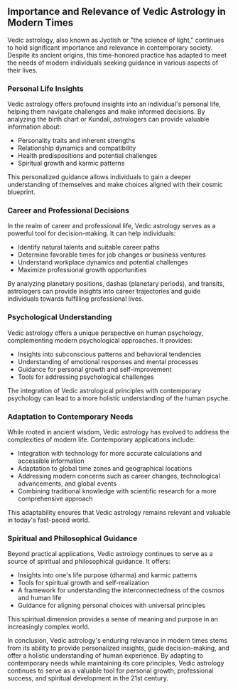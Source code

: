 ## Importance and Relevance of Vedic Astrology in Modern Times

Vedic astrology, also known as Jyotish or "the science of light," continues to hold significant importance and relevance in contemporary society. Despite its ancient origins, this time-honored practice has adapted to meet the needs of modern individuals seeking guidance in various aspects of their lives.

### Personal Life Insights

Vedic astrology offers profound insights into an individual's personal life, helping them navigate challenges and make informed decisions. By analyzing the birth chart or Kundali, astrologers can provide valuable information about:

- Personality traits and inherent strengths
- Relationship dynamics and compatibility
- Health predispositions and potential challenges
- Spiritual growth and karmic patterns

This personalized guidance allows individuals to gain a deeper understanding of themselves and make choices aligned with their cosmic blueprint.

### Career and Professional Decisions

In the realm of career and professional life, Vedic astrology serves as a powerful tool for decision-making. It can help individuals:

- Identify natural talents and suitable career paths
- Determine favorable times for job changes or business ventures
- Understand workplace dynamics and potential challenges
- Maximize professional growth opportunities

By analyzing planetary positions, dashas (planetary periods), and transits, astrologers can provide insights into career trajectories and guide individuals towards fulfilling professional lives.

### Psychological Understanding

Vedic astrology offers a unique perspective on human psychology, complementing modern psychological approaches. It provides:

- Insights into subconscious patterns and behavioral tendencies
- Understanding of emotional responses and mental processes
- Guidance for personal growth and self-improvement
- Tools for addressing psychological challenges

The integration of Vedic astrological principles with contemporary psychology can lead to a more holistic understanding of the human psyche.

### Adaptation to Contemporary Needs

While rooted in ancient wisdom, Vedic astrology has evolved to address the complexities of modern life. Contemporary applications include:

- Integration with technology for more accurate calculations and accessible information
- Adaptation to global time zones and geographical locations
- Addressing modern concerns such as career changes, technological advancements, and global events
- Combining traditional knowledge with scientific research for a more comprehensive approach

This adaptability ensures that Vedic astrology remains relevant and valuable in today's fast-paced world.

### Spiritual and Philosophical Guidance

Beyond practical applications, Vedic astrology continues to serve as a source of spiritual and philosophical guidance. It offers:

- Insights into one's life purpose (dharma) and karmic patterns
- Tools for spiritual growth and self-realization
- A framework for understanding the interconnectedness of the cosmos and human life
- Guidance for aligning personal choices with universal principles

This spiritual dimension provides a sense of meaning and purpose in an increasingly complex world.

In conclusion, Vedic astrology's enduring relevance in modern times stems from its ability to provide personalized insights, guide decision-making, and offer a holistic understanding of human experience. By adapting to contemporary needs while maintaining its core principles, Vedic astrology continues to serve as a valuable tool for personal growth, professional success, and spiritual development in the 21st century. 
